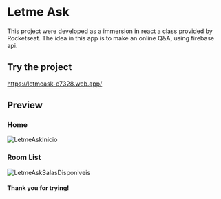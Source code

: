 # Letme Ask
This project were developed as a immersion in react a class provided by Rocketseat.
The idea in this app is to make an online Q&A, using firebase api.

## Try the project

https://letmeask-e7328.web.app/

## Preview

### Home
![LetmeAskInicio](https://user-images.githubusercontent.com/61669995/150827725-cd23f1bb-0069-4624-90c5-a0ad5edbed20.JPG)

### Room List
![LetmeAskSalasDisponiveis](https://user-images.githubusercontent.com/61669995/150827727-4987a9a6-ee72-49f3-937d-d244ad44a04f.JPG)

#### Thank you for trying!


